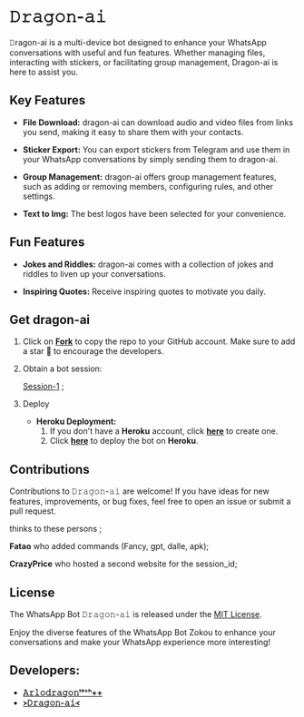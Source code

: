 # 𝙳𝚛𝚊𝚐𝚘𝚗-𝚊𝚒



𝙳ragon-ai is a multi-device bot designed to enhance your WhatsApp conversations with useful and fun features. Whether managing files, interacting with stickers, or facilitating group management, Dragon-ai is here to assist you.

## Key Features

- **File Download:** dragon-ai can download audio and video files from links you send, making it easy to share them with your contacts.

- **Sticker Export:** You can export stickers from Telegram and use them in your WhatsApp conversations by simply sending them to dragon-ai.

- **Group Management:** dragon-ai offers group management features, such as adding or removing members, configuring rules, and other settings.

- **Text to Img:** The best logos have been selected for your convenience.

## Fun Features

- **Jokes and Riddles:** dragon-ai comes with a collection of jokes and riddles to liven up your conversations.

- **Inspiring Quotes:** Receive inspiring quotes to motivate you daily.

## Get dragon-ai

1. Click on **[Fork](https://github.com/Dragonarlo/Arlodragon)** to copy the repo to your GitHub account. Make sure to add a star 🌟 to encourage the developers.

2. Obtain a bot session: 

   [Session-1](https://zokouscan-production.up.railway.app) ; <br>


3. Deploy
   - **Heroku Deployment:**
     1. If you don't have a **Heroku** account, click [**here**](https://id.heroku.com/login) to create one.
     2. Click [**here**](https://dashboard.heroku.com/new?template=https://github.com/Dragonarlo/Arlodragon) to deploy the bot on **Heroku**.

## Contributions

Contributions to 𝙳𝚛𝚊𝚐𝚘𝚗-𝚊𝚒 are welcome! If you have ideas for new features, improvements, or bug fixes, feel free to open an issue or submit a pull request. <br>

   thinks to these persons ;

   **Fatao** who added commands (Fancy, gpt, dalle, apk); <br>

   **CrazyPrice** who hosted a second website for the session_id;

## License

The WhatsApp Bot 𝙳𝚛𝚊𝚐𝚘𝚗-𝚊𝚒 is released under the [MIT License](https://opensource.org/licenses/MIT).

Enjoy the diverse features of the WhatsApp Bot Zokou to enhance your conversations and make your WhatsApp experience more interesting!

## Developers:

- [**𝙰𝚛𝚕𝚘𝚍𝚛𝚊𝚐𝚘𝚗ᵗᵉᶜʰ++**](https://github.com/Dragonarlo/Arlodragon)
- [**᚛𝙳𝚛𝚊𝚐𝚘𝚗-𝚊𝚒᚜**](https://github.com/Dragonarlo/Arlodragon)
